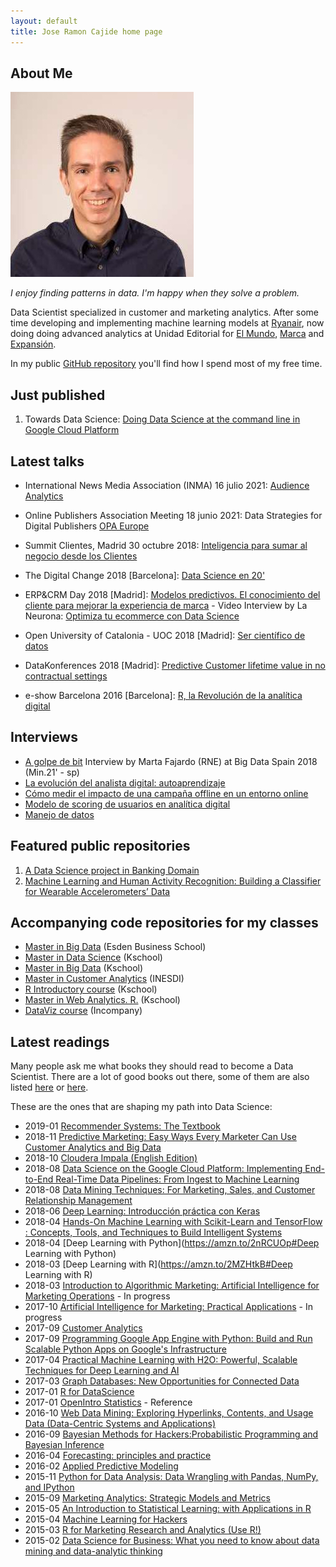 ```yaml
---
layout: default
title: Jose Ramon Cajide home page
---
```


## About Me

<img class="profile-picture" src="jrcajide.jpg">

*I enjoy finding patterns in data. I'm happy when they solve a problem.*

Data Scientist specialized in customer and  marketing analytics. After some time developing and implementing machine learning models at [Ryanair](https://www.ryanair.com/es/es), now doing doing advanced analytics at Unidad Editorial for [El Mundo](https://www.elmundo.es/), [Marca](https://www.marca.com/) and [Expansión](https://www.expansion.com/).

In my public [GitHub repository](https://github.com/joseramoncajide/) you'll find how I spend most of my free time.

## Just published
1. Towards Data Science: [Doing Data Science at the command line in Google Cloud Platform](https://towardsdatascience.com/doing-data-science-at-the-command-line-38fe9f17121d)


## Latest talks
* International News Media Association (INMA) 16 julio 2021:  [Audience Analytics](http://www.inma.org)
* Online Publishers Association Meeting 18 junio 2021: Data Strategies for Digital Publishers [OPA  Europe](https://www.opa-europe.org/) 

* Summit Clientes, Madrid 30 octubre 2018:  [Inteligencia para sumar al negocio desde los Clientes](http://laneurona.com/agenda_evento/summit-clientes-madrid/)
* The Digital Change 2018 [Barcelona]: [Data Science en 20'](https://www.slideshare.net/JoseRamnCajideFernnd/ciencia-de-datos-20)
* ERP&CRM Day 2018 [Madrid]: [Modelos predictivos. El conocimiento del cliente para mejorar la experiencia de marca](https://es.slideshare.net/JoseRamnCajideFernnd/modelos-predictivos-para-crm) - Video Interview by La Neurona: [Optimiza tu ecommerce con Data Science](http://laneurona.com/video/optimiza-tu-ecommerce-con-data-science/)
* Open University of Catalonia - UOC 2018 [Madrid]: [Ser científico de datos](https://www.slideshare.net/JoseRamnCajideFernnd/ser-cientfico-de-datos?trk=v-feed)
* DataKonferences 2018 [Madrid]: [Predictive Customer lifetime value in no contractual settings](https://github.com/joseramoncajide/data_konferences)
* e-show Barcelona 2016 [Barcelona]: [R, la Revolución de la analítica digital](https://es.slideshare.net/JoseRamnCajideFernnd/r-la-revolucin-de-la-analtica-digital)

## Interviews
* [A golpe de bit](http://www.rtve.es/alacarta/audios/a-golpe-de-bit/golpe-bit-octava-edicion-big-data-19-11-18/4847263/) Interview by Marta Fajardo (RNE) at Big Data Spain 2018 (Min.21' - sp)
* [La evolución del analista digital: autoaprendizaje](https://www.ivoox.com/evolucion-del-analista-digital-autoaprendizaje-audios-mp3_rf_26882405_1.html)
* [Cómo medir el impacto de una campaña offline en un entorno online](https://www.ivoox.com/como-medir-impacto-campana-offline-audios-mp3_rf_25608972_1.html)
* [Modelo de scoring de usuarios en analítica digital](https://www.ivoox.com/scoring-analitica-digital-audios-mp3_rf_18968500_1.html)
* [Manejo de datos](http://prnoticias.com/podcast/ondacro/analitica-digital/20159261-extraer-datos-y-empezar-a-trabajar)

## Featured public repositories

1. [A Data Science project in Banking Domain](https://github.com/joseramoncajide/master_data_science_capstone/)
2. [Machine Learning and Human Activity Recognition: Building a Classifier for Wearable Accelerometers’ Data](https://github.com/joseramoncajide/Human_Activity_Recognition/)

## Accompanying code repositories for my classes

* [Master in Big Data](https://github.com/joseramoncajide/esden_applied_datascience) (Esden Business School)
* [Master in Data Science](https://github.com/joseramoncajide/master_data_science) (Kschool)
* [Master in Big Data](https://github.com/joseramoncajide/master_big_data) (Kschool)
* [Master in Customer Analytics](https://github.com/joseramoncajide/customer_analytics) (INESDI)
* [R Introductory course](https://github.com/joseramoncajide/curso_introduccion_R) (Kschool)
* [Master in Web Analytics. R.](https://github.com/joseramoncajide/kschool_r) (Kschool)
* [DataViz course](https://github.com/joseramoncajide/r_curso_visualizacion_de_datos) (Incompany)



## Latest readings

Many people ask me what books they should read to become a Data Scientist. There are a lot of good books out there, some of them are also listed [here](https://www.bbvadata.com/recommended-readings-data-science/) or [here](http://elartedemedir.com/blog/evolucion-analista-autoaprendizaje/).

 These are the ones that are shaping my path into Data Science:
* 2019-01 [Recommender Systems: The Textbook](https://www.amazon.es/gp/product/3319296574/ref=ppx_yo_dt_b_asin_title_o07__o00_s00?ie=UTF8&psc=1)
* 2018-11 [Predictive Marketing: Easy Ways Every Marketer Can Use Customer Analytics and Big Data](https://www.amazon.es/gp/product/1119037360/ref=oh_aui_detailpage_o04_s00?ie=UTF8&psc=1)
* 2018-10 [Cloudera Impala (English Edition)](https://www.amazon.es/gp/product/B00NO8HB5W/ref=oh_aui_d_detailpage_o07_?ie=UTF8&psc=1)
* 2018-08 [Data Science on the Google Cloud Platform: Implementing End-to-End Real-Time Data Pipelines: From Ingest to Machine Learning](http://shop.oreilly.com/product/0636920057628.do)
* 2018-08 [Data Mining Techniques: For Marketing, Sales, and Customer Relationship Management](https://www.wiley.com/en-us/Data+Mining+Techniques%3A+For+Marketing%2C+Sales%2C+and+Customer+Relationship+Management%2C+3rd+Edition-p-9781118087459)
* 2018-06 [Deep Learning: Introducción práctica con Keras](https://www.jorditorres.org/DeepLearning)
* 2018-04 [Hands-On Machine Learning with Scikit-Learn and TensorFlow : Concepts, Tools, and Techniques to Build Intelligent Systems](http://shop.oreilly.com/product/0636920052289.do)
* 2018-04 [Deep Learning with Python](https://amzn.to/2nRCUOp#Deep Learning with Python)
* 2018-03 [Deep Learning with R](https://amzn.to/2MZHtkB#Deep Learning with R)
* 2018-03 [Introduction to Algorithmic Marketing: Artificial Intelligence for Marketing Operations](https://algorithmic-marketing.online/) - In progress
* 2017-10 [Artificial Intelligence for Marketing: Practical Applications](https://books.google.es/books/about/Artificial_Intelligence_for_Marketing.html?id=o_YtDwAAQBAJ&redir_esc=y&hl=en)  - In progress
* 2017-09 [Customer Analytics](http://www.editorialuoc.cat/customer-analytics)
* 2017-09 [Programming Google App Engine with Python: Build and Run Scalable Python Apps on Google's Infrastructure](http://shop.oreilly.com/product/0636920033219.do)
* 2017-04 [Practical Machine Learning with H2O: Powerful, Scalable Techniques for Deep Learning and AI](http://shop.oreilly.com/product/0636920053170.do)
* 2017-03 [Graph Databases: New Opportunities for Connected Data](http://shop.oreilly.com/product/0636920041832.do)
* 2017-01 [R for DataScience](http://r4ds.had.co.nz/)
* 2017-01 [OpenIntro Statistics](https://www.openintro.org/stat/) - Reference
* 2016-10 [Web Data Mining: Exploring Hyperlinks, Contents, and Usage Data (Data-Centric Systems and Applications)](https://www.springer.com/gp/book/9783642194597)
* 2016-09 [Bayesian Methods for Hackers:Probabilistic Programming and Bayesian Inference](https://www.amazon.com/Bayesian-Methods-Hackers-Probabilistic-Addison-Wesley/dp/0133902838)
* 2016-04 [Forecasting: principles and practice](https://otexts.org/fpp2/)
* 2016-02 [Applied Predictive Modeling](http://appliedpredictivemodeling.com/)
* 2015-11 [Python for Data Analysis: Data Wrangling with Pandas, NumPy, and IPython](http://shop.oreilly.com/product/0636920050896.do)
* 2015-09 [Marketing Analytics: Strategic Models and Metrics](http://www.stephansorger.com/marketing-analytics-book.html)
* 2015-05 [An Introduction to Statistical Learning: with Applications in R ](http://www-bcf.usc.edu/~gareth/ISL/)
* 2015-04 [Machine Learning for Hackers](http://shop.oreilly.com/product/0636920018483.do)
* 2015-03 [R for Marketing Research and Analytics (Use R!)](https://www.springer.com/gp/book/9783319144351)
* 2015-02 [Data Science for Business: What you need to know about data mining and data-analytic thinking](http://shop.oreilly.com/product/0636920028918.do)
